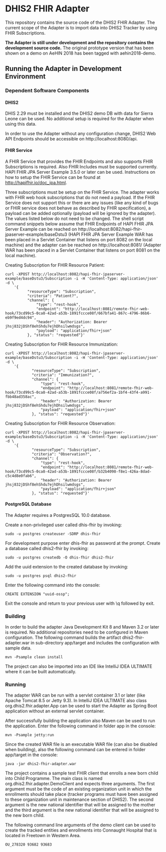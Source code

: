 # DHIS2 FHIR Adapter
This repository contains the source code of the DHIS2 FHIR Adapter. The current scope of the Adapter is to import data into DHIS2 Tracker by using FHIR Subscriptions.

__The Adapter is still under development and the repository contains the development source code.__ The original prototype version that has been shown on a demo on AeHIN 2018 has been tagged with aehin2018-demo. 

## Running the Adapter in Development Environment
### Dependent Software Components
#### DHIS2
DHIS 2.29 must be installed and the DHIS2 demo DB with data for Sierra Leone can be used. No additional setup is required for the Adapter when using this data.

In order to use the Adapter without any configuration change, DHIS2 Web API Endpoints should be accessible on http://localhost:8080/api.

#### FHIR Service
A FHIR Service that provides the FHIR Endpoints and also supports FHIR Subscriptions is required. Also FHIR Includes must be supported currently. HAPI FHIR JPA Server Example 3.5.0 or later can be used. Instructions on how to setup the FHIR Service can be found at http://hapifhir.io/doc_jpa.html.

Three subscriptions must be setup on the FHIR Service. The adapter works with FHIR web hook subscriptions that do not need a payload. If the FHIR Service does not support this or there are any issues (like any kind of bugs or FHIR service does not behave as
 described by FHIR specification), a payload can be added optionally (payload will be ignored by the adapter). The values listed below do not need to be changed. The shell script command snippets below assume that FHIR Endpoints of HAPI FHIR JPA Server 
 Example can be reached on http://localhost:8082/hapi-fhir-jpaserver-example/baseDstu3 (HAPI FHIR JPA Server Example WAR has been placed in a Servlet Container that listens on port 8082 on the local machine) and the adapter can be reached on 
 http://localhost:8081/ (Adapter WAR has been placed in a Servlet Container that listens on port 8081 on the local machine).

Creating Subscription for FHIR Resource Patient:

    curl -XPOST http://localhost:8082/hapi-fhir-jpaserver-example/baseDstu3/Subscription -i -H 'Content-Type: application/json' -d \
        '{
              "resourceType": "Subscription",
              "criteria": "Patient?",
              "channel": {
                  "type": "rest-hook",
                  "endpoint": "http://localhost:8081/remote-fhir-web-hook/73cd99c5-0ca8-42ad-a53b-1891fccce08f/667bfa41-867c-4796-86b6-eb9f9ed4dc94",
                  "header": "Authorization: Bearer jhsj832jDShf8ehShdu7ejhDhsilwmdsgs",
                  "payload": "application/fhir+json"
              }, "status": "requested"}'

Creating Subscription for FHIR Resource Immunization:

    curl -XPOST http://localhost:8082/hapi-fhir-jpaserver-example/baseDstu3/Subscription -i -H 'Content-Type: application/json' -d \
        '{
                "resourceType": "Subscription",
                "criteria": "Immunization?",
                "channel": {
                    "type": "rest-hook",
                    "endpoint": "http://localhost:8081/remote-fhir-web-hook/73cd99c5-0ca8-42ad-a53b-1891fccce08f/a756ef2a-1bf4-43f4-a991-fbb48ad358ac",
                    "header": "Authorization: Bearer jhsj832jDShf8ehShdu7ejhDhsilwmdsgs",
                    "payload": "application/fhir+json"
                }, "status": "requested"}'
                
Creating Subscription for FHIR Resource Observation:

    curl -XPOST http://localhost:8082/hapi-fhir-jpaserver-example/baseDstu3/Subscription -i -H 'Content-Type: application/json' -d \
        '{
                "resourceType": "Subscription",
                "criteria": "Observation?",
                "channel": {
                    "type": "rest-hook",
                    "endpoint": "http://localhost:8081/remote-fhir-web-hook/73cd99c5-0ca8-42ad-a53b-1891fccce08f/b32b4098-f8e1-426a-8dad-c5c4d8e0fab6",
                    "header": "Authorization: Bearer jhsj832jDShf8ehShdu7ejhDhsilwmdsgs",
                    "payload": "application/fhir+json"
                }, "status": "requested"}'    
                
#### PostgreSQL Database
The Adapter requires a PostgresSQL 10.0 database. 

Create a non-privileged user called dhis-fhir by invoking:

    sudo -u postgres createuser -SDRP dhis-fhir                  

For development purpose enter dhis-fhir as password at the prompt. Create a database called dhis2-fhir by invoking:

    sudo -u postgres createdb -O dhis-fhir dhis2-fhir
    
Add the uuid extension to the created database by invoking:

    sudo -u postgres psql dhis2-fhir
    
Enter the following command into the console:

    CREATE EXTENSION "uuid-ossp";    
    
Exit the console and return to your previous user with \q followed by exit.    

### Building
In order to build the adapter Java Development Kit 8 and Maven 3.2 or later is required. No additional repositories need to be configured in Maven configuration. The following command builds the artifact dhis2-fhir-adapter.war in sub-directory app/target 
and includes the configuration with sample data.

    mvn -Psample clean install

The project can also be imported into an IDE like IntelliJ IDEA ULTIMATE where it can be built automatically.

### Running
The adapter WAR can be run with a servlet container 3.1 or later (like Apache Tomcat 8.5 or Jetty 9.3). In IntelliJ IDEA ULTIMATE also class org.dhis2.fhir.adapter.App can be used to start the Adapter as Spring Boot application without an external servlet 
container.

After successfully building the application also Maven can be used to run the application. Enter the following command in folder app in the console:

    mvn -Psample jetty:run
    
Since the created WAR file is an executable WAR file (can also be disabled when building), also the following command can be entered in folder app/target in the console:

    java -jar dhis2-fhir-adapter.war    

The project contains a sample test FHIR client that enrolls a new born child into Child Programme. The main class is named org.dhis2.fhir.adapter.DemoClient and expects three arguments. The first argument must be the code of an existing organization 
unit in which the enrollments should take place (tracker programs must have been assigned to these organization unit in maintenance section of DHIS2). The second argument is the new national identifier that will be assigned to the mother and the third 
argument is the new national identifier that will be assigned to the new born child.

The following command line arguments of the demo client can be used to create the tracked entities and enrollments into Connaught Hospital that is located in Freetown in Western Area.  

    OU_278320 93682 93683
